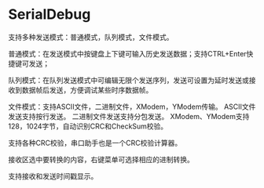 # SerialDebug
支持多种发送模式：普通模式，队列模式，文件模式。

普通模式：在发送模式中按键盘上下键可输入历史发送数据；支持CTRL+Enter快捷键可发送；

队列模式：在队列发送模式中可编辑无限个发送序列，发送可设置为延时发送或接收到数据帧后发送，方便调试某些时序数据帧。

文件模式：支持ASCII文件，二进制文件，XModem，YModem传输。
          ASCII文件发送支持按行发送。
          二进制文件发送支持分包发送。
          XModem、YModem支持128，1024字节，自动识别CRC和CheckSum校验。

支持各种CRC校验，串口助手也是一个CRC校验计算器。

接收区选中要转换的内容，右键菜单可选择相应的进制转换。

支持接收和发送时间戳显示。
